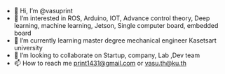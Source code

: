 - 👋 Hi, I’m @vasuprint
- 👀 I’m interested in ROS, Arduino, IOT, Advance control theory, Deep learning, machine learning, Jetson, Single computer board, embedded board
- 🌱 I’m currently learning master degree mechanical engineer Kasetsart university
- 💞️ I’m looking to collaborate on Startup, company, Lab ,Dev team 
- 📫 How to reach me print1431@gmail.com or vasu.th@ku.th 

<!---
vasuprint/vasuprint is a ✨ special ✨ repository because its `README.md` (this file) appears on your GitHub profile.
You can click the Preview link to take a look at your changes.
--->
